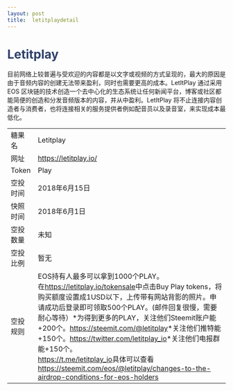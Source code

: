 ```yaml
---
layout: post
title:  letitplaydetail
---
```


<h1 style="color: #2F416A">Letitplay</h1>
<p>
目前网络上较普遍与受欢迎的内容都是以文字或视频的方式呈现的，最大的原因是由于音频内容的创建无法带来盈利，同时也需要更高的成本。LetItPlay 通过采用 EOS 区块链的技术创造一个去中心化的生态系统让任何新闻平台，博客或社区都能简便的创造和分发音频版本的内容，并从中盈利。LetItPlay 将不止连接内容创造者与消费者，也将连接相关的服务提供者例如配音员以及录音室，来实现成本最低化。
</p>
<table class="center">
  <tbody>
    <tr>
        <td class="tablehalf">糖果名</td>
        <td class="tablehalf">Letitplay</td>
    </tr>
    <tr>
        <td>网址</td>
        <td><a href="https://letitplay.io/" target="_blank">https://letitplay.io/</a></td>
    </tr>
    <tr>
        <td>Token</td>
        <td>Play</td>
    </tr>
    <tr>
        <td>空投时间</td>
        <td>2018年6月15日</td>
    </tr>
    <tr>
        <td>快照时间</td>
        <td>2018年6月1日</td>
    </tr>
    <tr>
        <td>空投数量</td>
        <td>未知</td>
    </tr>
    <tr>
        <td>空投比例</td>
        <td>暂无</td>
    </tr>
    <tr>
        <td>空投规则</td>
        <td>
        EOS持有人最多可以拿到1000个PLAY。<br/>
        在<a href="https://letitplay.io/tokensale" target="_blank">https://letitplay.io/tokensale</a>中点击Buy Play tokens，将购买额度设置成1USD以下，上传带有网站背影的照片。申请成功后登录即可领取500个PLAY。(邮件回复很慢，需要耐心等待）*为得到更多的PLAY，关注他们Steemit账户能+200个。<a href="https://steemit.com/@letitplay" target="_blank">https://steemit.com/@letitplay</a>*关注他们推特能+150个。<a href="https://twitter.com/letitplay_io">https://twitter.com/letitplay_io</a>*关注他们电报群能+150个。<br/>
        <a href="https://t.me/letitplay_io" target="_blank">https://t.me/letitplay_io</a>具体可以查看<a href="https://steemit.com/eos/@letitplay/changes-to-the-airdrop-conditions-for-eos-holders" target="_blank">https://steemit.com/eos/@letitplay/changes-to-the-airdrop-conditions-for-eos-holders</a>
        </td>
    </tr>
  </tbody>
</table>